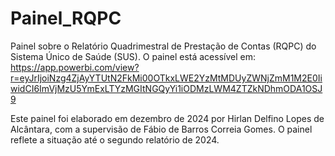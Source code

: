 # Painel_RQPC
Painel sobre o Relatório Quadrimestral de Prestação de Contas (RQPC) do Sistema Único de Saúde (SUS). 
O painel está acessível em:  https://app.powerbi.com/view?r=eyJrIjoiNzg4ZjAyYTUtN2FkMi00OTkxLWE2YzMtMDUyZWNjZmM1M2E0IiwidCI6ImVjMzU5YmExLTYzMGItNGQyYi1iODMzLWM4ZTZkNDhmODA1OSJ9

Este painel foi elaborado em dezembro de 2024 por Hirlan Delfino Lopes de Alcântara, com a supervisão de Fábio de Barros Correia Gomes.
O painel reflete a situação até o segundo relatório de 2024.

